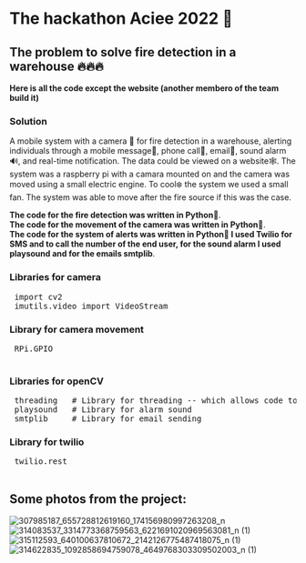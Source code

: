 # The hackathon Aciee 2022 🤖
## The problem to solve fire detection in a warehouse 🔥🔥🔥
**Here is all the code except the website (another membero of the team build it)**
### Solution
<p>A mobile system with a camera 🎥 for fire detection in a warehouse, alerting individuals through a mobile message📳, phone call📲, email📨, sound alarm🔊, and real-time notification. 
The data could be viewed on a website🕸️.
The system was a raspberry pi with a camara mounted on and the camera was moved using a small electric engine. To cool❄️ the system we used a small fan.
The system was able to move after the fire source if this was the case.
</p>

**The code for the fire detection was written in Python🐍**.
<br>
**The code for the movement of the camera was written in Python🐍**.
<br>
**The code for the system of alerts was written in Python🐍 I used Twilio for SMS and to call the number of the end user, for the sound alarm I used playsound and for the emails smtplib**.

### Libraries  for camera

<pre>
 import cv2
 imutils.video import VideoStream
</pre>

### Library for camera movement

<pre>
 RPi.GPIO
 </pre>
 
### Libraries for openCV
<pre>
 threading   # Library for threading -- which allows code to run in backend
 playsound   # Library for alarm sound
 smtplib     # Library for email sending
</pre>
### Library for twilio
 <pre>
 twilio.rest 
 </pre>



## Some photos from the project:
![307985187_655728812619160_174156980997263208_n](https://github.com/AgacheAndrei/hackathon-aciee-2022-fire-detection/assets/36128809/4cb0fb48-5d4d-49fa-a37d-6d636d941e0a)
![314083537_3314773368759563_6221691020969563081_n (1)](https://github.com/AgacheAndrei/hackathon-aciee-2022-fire-detection/assets/36128809/c62df5bd-9537-42c2-a756-7cd1087e4004)
![315112593_640100637810672_2142126775487418075_n (1)](https://github.com/AgacheAndrei/hackathon-aciee-2022-fire-detection/assets/36128809/4c75c39b-9143-463a-b157-699b03ad19d0)
![314622835_1092858694759078_4649768303309502003_n (1)](https://github.com/AgacheAndrei/hackathon-aciee-2022-fire-detection/assets/36128809/5848fdf2-554e-4ced-892a-8952cac30e60)
